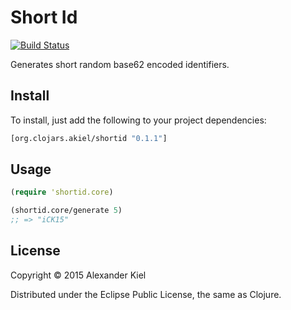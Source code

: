 # Short Id

[![Build Status](https://travis-ci.org/alexanderkiel/shortid.svg?branch=master)](https://travis-ci.org/alexanderkiel/shortid)

Generates short random base62 encoded identifiers.

## Install

To install, just add the following to your project dependencies:

```clojure
[org.clojars.akiel/shortid "0.1.1"]
```

## Usage

```clojure
(require 'shortid.core)

(shortid.core/generate 5)
;; => "iCK15"
```

## License

Copyright © 2015 Alexander Kiel

Distributed under the Eclipse Public License, the same as Clojure.

